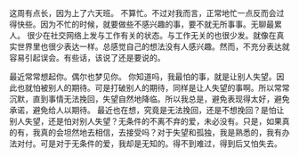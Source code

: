 这周有点长，因为上了六天班。
不算忙。不过对我而言，正常地忙一点反而会过得快些。因为不忙的时候，就要做些不感兴趣的事，要不就无所事事。无聊最累人。
很少在社交网络上发与工作有关的状态。与工作无关的也很少发。就像在真实世界里也很少表达一样。总感觉自己的想法没有人感兴趣。然而，不充分表达就容易引起误会。有些话，该说了还是要说的。

最近常常想起你。偶尔也梦见你。
你知道吗，我最怕的事，就是让别人失望。因此也就怕被别人的期待。可是打破别人的期待，同样是让人失望的事啊。所以常常沉默，直到事情无法挽回，失望自然地降临。所以我总是，避免表现得太好，避免承诺，避免给人以期待。
最近也在想，究竟是无法挽回，还是不想挽回？是怕让别人失望，还是怕对别人失望？无条件的不离不弃的爱，未必没有。只是，如果真的有，我真的会坦然地去相信，去接受吗？对于失望和孤独，我是熟悉的，我有办法对付。可是对于无条件的爱，我却是无知的。得不到难过，得到后又怕失去。
